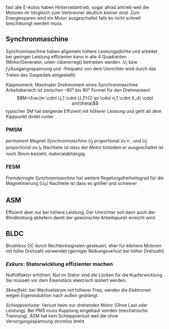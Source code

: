 fast alle E-Autos haben Hinterradantrieb, sogar allrad antrieb weil die Motoren im Vergleich zum Verbrenner deutlich kleiner sind. Zum Energiesparen wird ein Motor ausgeschaltet falls es nicht schnell beschleunigt werden muss.

## Synchronmaschine
Synchronmaschine haben allgemein höhere Leistungsdichte und arbeitet bei geringer Leistung effizienter
kann in alle 4 Quadranten (Motor/Generator, unter-/übererregt) betrieben werden.
$U_1$ bzw $f_1$(Ausgangsspannung und -frequanz von dem Umrichter wird durch das Treten des Gaspedals eingestellt)

Kippmoment; Maximaler Drehmoment eines Synchronmaschine
Arbeitsbereich ist zwischen -90° bis 90°
Formel für den Drehmoment
$$M=\frac{m \cdot U_1 \cdot U_P}{2 \pi \cdot n_1 \cdot X_d} \cdot sin(\theta)$$
typischer SM hat steigende Effizient mit höherer Leistung und geht ab dem Kipppunkt direkt runter

### PMSM
*permanent Magnet Synchronmaschine*
$U_f$ proportional zu $n$ , und  $U_f$ proportional zu $I_F$
Nachteile ist dass der Motor trotzdem er ausgeschaltet ist noch Strom bezieht, materialabhängig

### FESM
*Fremderregte Synchronmaschine*
hat weitere Regelungsfreiheitsgrad für die Magnetisierung ($U_P$)
Nachteile ist dass es größer und schwerer

## ASM
Effizient aber nur bei höhere Leistung.
Der Umrichter soll dann auch der Blindleistung abliefern damit der gewünschte Arbeitspunkt erreicht wird.

## BLDC
*Brushless DC*
durch Rechtecksignalen gesteuert, eher für kleinere Motoren mit höhe Drehzahl verwendet (geringer Reibungsverlust bei höher Drehzahl)

### *Exkurs*: Statorwicklung effizienter machen
Nutfüllfaktor erhöhen; Nut im Stator sind die Lücken für die Kupferwicklung. Sie müssen vor dem Eisenstück elektrisch isoliert werden.

*Skineffekt*: bei Wechselstrom mit höherer Freq. werden die Elektronen wegen Eigeninduktion nach außen gedrängt.

*Schleppverluste*: Verlust beim nur drehenden Motor (Ohne Last oder Leistung). Bei PMS muss Kupplung eingebaut werden (mechanische Trennung). ASM hat kein Schleppverlust weil die ohne Versorgungsspannung stromlos dreht.
